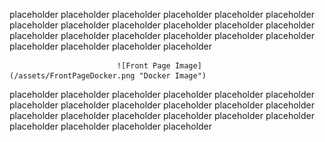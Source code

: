 
placeholder placeholder placeholder placeholder placeholder placeholder placeholder placeholder placeholder placeholder placeholder 
placeholder placeholder placeholder placeholder placeholder placeholder placeholder placeholder placeholder placeholder placeholder



                            ![Front Page Image](/assets/FrontPageDocker.png "Docker Image")


placeholder placeholder placeholder placeholder placeholder placeholder placeholder placeholder placeholder placeholder placeholder 
placeholder placeholder placeholder placeholder placeholder placeholder placeholder placeholder placeholder placeholder placeholder
